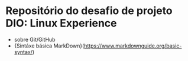 # Repositório do desafio de projeto DIO: Linux Experience

 - sobre Git/GitHub
 - {Sintáxe básica MarkDown}(https://www.markdownguide.org/basic-syntax/)
